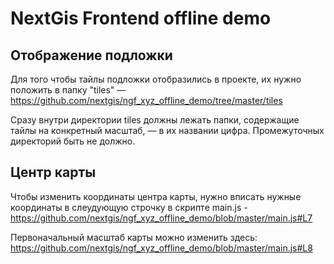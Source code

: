 # NextGis Frontend offline demo

## Отображение подложки
Для того чтобы тайлы подложки отобразились в проекте, их нужно положить в папку "tiles" — https://github.com/nextgis/ngf_xyz_offline_demo/tree/master/tiles

Сразу внутри директории tiles должны лежать папки, содержащие тайлы на конкретный масштаб, — в их названии цифра. Промежуточных директорий быть не должно.

## Центр карты
Чтобы изменить координаты центра карты, нужно вписать нужные координаты в слеудующую строчку в скриптe main.js - https://github.com/nextgis/ngf_xyz_offline_demo/blob/master/main.js#L7

Первоначальный масштаб карты можно изменить здесь:
https://github.com/nextgis/ngf_xyz_offline_demo/blob/master/main.js#L8
